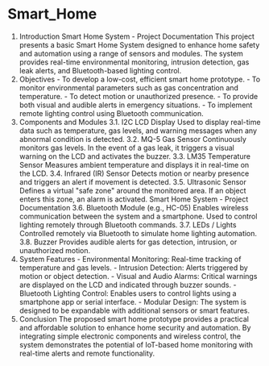 # Smart_Home
1. Introduction 
Smart Home System - Project Documentation 
This project presents a basic Smart Home System designed to enhance home safety and automation using a 
range of sensors and modules. The system provides real-time environmental monitoring, intrusion detection, 
gas leak alerts, and Bluetooth-based lighting control. 
2. Objectives - To develop a low-cost, efficient smart home prototype. - To monitor environmental parameters such as gas concentration and temperature. - To detect motion or unauthorized presence. - To provide both visual and audible alerts in emergency situations. - To implement remote lighting control using Bluetooth communication. 
3. Components and Modules 
3.1. I2C LCD Display 
Used to display real-time data such as temperature, gas levels, and warning messages when any abnormal 
condition is detected. 
3.2. MQ-5 Gas Sensor 
Continuously monitors gas levels. In the event of a gas leak, it triggers a visual warning on the LCD and 
activates the buzzer. 
3.3. LM35 Temperature Sensor 
Measures ambient temperature and displays it in real-time on the LCD. 
3.4. Infrared (IR) Sensor 
Detects motion or nearby presence and triggers an alert if movement is detected. 
3.5. Ultrasonic Sensor 
Defines a virtual "safe zone" around the monitored area. If an object enters this zone, an alarm is activated. 
Smart Home System - Project Documentation 
3.6. Bluetooth Module (e.g., HC-05) 
Enables wireless communication between the system and a smartphone. Used to control lighting remotely 
through Bluetooth commands. 
3.7. LEDs / Lights 
Controlled remotely via Bluetooth to simulate home lighting automation. 
3.8. Buzzer 
Provides audible alerts for gas detection, intrusion, or unauthorized motion. 
4. System Features - Environmental Monitoring: Real-time tracking of temperature and gas levels. - Intrusion Detection: Alerts triggered by motion or object detection. - Visual and Audio Alarms: Critical warnings are displayed on the LCD and indicated through buzzer sounds. - Bluetooth Lighting Control: Enables users to control lights using a smartphone app or serial interface. - Modular Design: The system is designed to be expandable with additional sensors or smart features. 
5. Conclusion 
The proposed smart home prototype provides a practical and affordable solution to enhance home security and 
automation. By integrating simple electronic components and wireless control, the system demonstrates the 
potential of IoT-based home monitoring with real-time alerts and remote functionality. 
